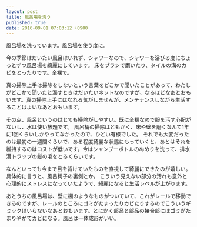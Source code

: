 ```yaml
---
layout: post
title: 風呂場を洗う
published: true
date: 2016-09-01 07:03:12 +0900
---
```


風呂場を洗っています。風呂場を使う度に。

今の季節はだいたい風呂はいれず、シャワーなので、シャワーを浴びる度にちょっとずつ風呂場を綺麗にしています。
床をブラシで磨いたり、タイルの溝のカビをとったりです。全裸で。

真の掃除上手は掃除をしないという言葉をどこかで聞いたことがあって、わたしがどこかで聞いたと濁すときはだいたいネットなのですが、なるほどなあとおもいます。真の掃除上手にはなれる気がしませんが、メンテナンスしながら生活することはよいなあとおもいます。

その点、風呂というのはとても掃除がしやすい。既に全裸なので服を汚す心配がないし、水は使い放題です。
風呂桶の掃除はともかく、床や壁を磨くなんて1年に1回くらいしかやってなかったので、ひどい有様でした。
それでも大変だったのは最初の一週間くらいで、ある程度綺麗な状態にもっていくと、あとはそれを維持するのはコストが低いです。今はシャンプーボトルのぬめりを洗って、排水溝トラップの髪の毛をとるくらいです。

なんといっても今まで目を背けていたものを直視して綺麗にできたのが嬉しい。具体的に言うと、風呂椅子の裏側とか。
こういう見えない部分の汚れも意外と心理的にストレスになっていたようで、綺麗になると生活レベルが上がります。

あとうちの風呂場は、壁に棚のようなものがついていて、これがレールで移動できるのですが、レールのところにゴミがたまったりカビたりするのでこういうギミックはいらないなあとおもいます。とにかく部品と部品の接合部にはゴミがたまりやがてカビになる。風呂は一体成形がいい。
